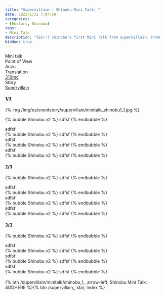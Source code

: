 ```yaml
---
title: "Supervillain – Shinobu Mini Talk: "
date: 2023/1/31 7:07:00
categories:
- [Enstars, Shinobu]
tags:
- Mini Talk
description: "[ES!!] Shinobu's first Mini Talk from Supervillain. From Anzu's POV."
hidden: true
---
```

<div class="three-wrapper" style="--storyColor:#965e7d;--storyColor-rgb:150,94,125;--storyColor-h:326.8;--storyColor-s: 23%;--storyColor-l:47.8%;">
    <div class="info-area">
        <div class="info">
            <div class="info-item characters">
                <div class="label">
                    Mini talk
                </div>
                <div class="value">
								<a href="/categories/Enstars/Shinobu" character="Shinobu"></a>
                </div>
            </div>
            <div class="info-item one">
                <div class="label">
                    Point of View
                </div>
                <div class="value">
                    Anzu
                </div>
            </div>
            <div class="info-item two">
                <div class="label">
                    Translation
                </div>
                <div class="value">
                    <a href="/about">310mc</a>
                </div>
            </div>
            <div class="info-item three">
                <div class="label">
                   Story
                </div>
                <div class="value">
                    <a href="/supervillain">Supervillain</a>
                </div>
            </div>
        </div>
    </div>
</div>

<!-- more -->

#### <div mt="rare"></div> 1/3

{% img /img/es/eventstory/supervillain/minitalk_shinobu1_1.jpg %}

{% bubble Shinobu v2 %}
sdfsf
{% endbubble %}

<div class="minitalk" character="Anzu">
    <div class="minitalk-option">
        <div class="minitalk-option_header">
            sdfsf
        </div>
        <div class="minitalk-option_content">
            {% bubble Shinobu v2 %}
            sdfsf
			{% endbubble %}
        </div>
    </div>
    <div class="minitalk-option">
        <div class="minitalk-option_header">
            sdfsf
        </div>
        <div class="minitalk-option_content">
            {% bubble Shinobu v2 %}
            sdfsf
			{% endbubble %}
        </div>
    </div>
    <div class="minitalk-option">
        <div class="minitalk-option_header">
            sdfsf
        </div>
        <div class="minitalk-option_content">
            {% bubble Shinobu v2 %}
            sdfsf
			{% endbubble %}
        </div>
    </div>
</div>

#### <div mt="rare"></div> 2/3

{% bubble Shinobu v2 %}
sdfsf
{% endbubble %}

<div class="minitalk" character="Anzu">
    <div class="minitalk-option">
        <div class="minitalk-option_header">
            sdfsf
        </div>
        <div class="minitalk-option_content">
            {% bubble Shinobu v2 %}
            sdfsf
			{% endbubble %}
        </div>
    </div>
    <div class="minitalk-option">
        <div class="minitalk-option_header">
            sdfsf
        </div>
        <div class="minitalk-option_content">
            {% bubble Shinobu v2 %}
            sdfsf
			{% endbubble %}
        </div>
    </div>
    <div class="minitalk-option">
        <div class="minitalk-option_header">
            sdfsf
        </div>
        <div class="minitalk-option_content">
            {% bubble Shinobu v2 %}
            sdfsf
			{% endbubble %}
        </div>
    </div>
</div>

#### <div mt="rare"></div> 3/3

{% bubble Shinobu v2 %}
sdfsf
{% endbubble %}

<div class="minitalk" character="Anzu">
    <div class="minitalk-option">
        <div class="minitalk-option_header">
          sdfsf
        </div>
        <div class="minitalk-option_content">
            {% bubble Shinobu v2 %}
            sdfsf
			{% endbubble %}
        </div>
    </div>
    <div class="minitalk-option">
        <div class="minitalk-option_header">
            sdfsf
        </div>
        <div class="minitalk-option_content">
            {% bubble Shinobu v2 %}
            sdfsf
			{% endbubble %}
        </div>
    </div>
    <div class="minitalk-option">
        <div class="minitalk-option_header">
            sdfsf
        </div>
        <div class="minitalk-option_content">
            {% bubble Shinobu v2 %}
            sdfsf
			{% endbubble %}
        </div>
    </div>
</div>
<br>
<div toc>{% btn /supervillain/minitalk/shinobu_1,, arrow-left, Shinobu Mini Talk: ADDHERE %}{% btn /supervillain,, star, Index %}</div>
